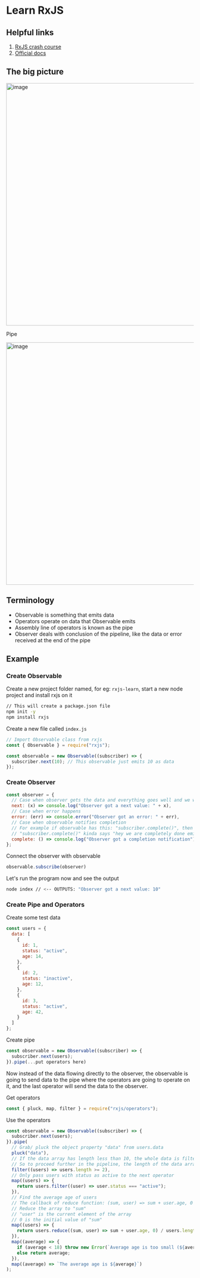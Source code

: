 # Learn RxJS

## Helpful links
1. [RxJS crash course](https://youtu.be/tGWBy6Vqq9w?si=dJXYCxNn9M7X1Jya)
2. [Official docs](https://rxjs.dev/guide/overview)

## The big picture
<img width="650" alt="image" src="https://github.com/akhanalcs/tour-of-heroes/assets/30603497/cf35a3e0-3479-4050-9379-5beef102bba5">

Pipe

<img width="650" alt="image" src="https://github.com/akhanalcs/tour-of-heroes/assets/30603497/c68ddf95-a4c9-4aeb-a8ab-f9d44179ba29">

## Terminology
- Observable is something that emits data
- Operators operate on data that Observable emits
- Assembly line of operators is known as the pipe
- Observer deals with conclusion of the pipeline, like the data or error received at the end of the pipe

## Example
### Create Observable
Create a new project folder named, for eg: `rxjs-learn`, start a new node project and install rxjs on it
```bash
// This will create a package.json file
npm init -y
npm install rxjs
```

Create a new file called `index.js`
```js
// Import Observable class from rxjs
const { Observable } = require("rxjs");

const observable = new Observable((subscriber) => {
  subscriber.next(10); // This observable just emits 10 as data
});
```

### Create Observer
```js
const observer = {
  // Case when observer gets the data and everything goes well and we want to process it in some way
  next: (x) => console.log("Observer got a next value: " + x),
  // Case when error happens
  error: (err) => console.error("Observer got an error: " + err),
  // Case when observable notifies completion
  // For example if observable has this: "subscriber.complete()", then you'll end up here
  // "subscriber.complete()" kinda says "hey we are completely done emitting data from our observable" 
  complete: () => console.log("Observer got a completion notification")
};
```

Connect the observer with observable 
```js
observable.subscribe(observer)
```

Let's run the program now and see the output
```bash
node index // <-- OUTPUTS: "Observer got a next value: 10"
```

### Create Pipe and Operators
Create some test data
```js
const users = {
  data: [
    {
      id: 1,
      status: "active",
      age: 14,
    },
    {
      id: 2,
      status: "inactive",
      age: 12,
    },
    {
      id: 3,
      status: "active",
      age: 42,
    }
  ]
};
```

Create pipe
```js
const observable = new Observable((subscriber) => {
  subscriber.next(users);
}).pipe(...put operators here)
```
Now instead of the data flowing directly to the observer, the observable is going to send data to the pipe where the operators are going to operate on it, and the last operator will send the data to the observer.

Get operators
```js
const { pluck, map, filter } = require("rxjs/operators");
```

Use the operators
```js
const observable = new Observable((subscriber) => {
  subscriber.next(users);
}).pipe(
  // Grab/ pluck the object property "data" from users.data
  pluck("data"),
  // If the data array has length less than 10, the whole data is filtered out
  // So to proceed further in the pipeline, the length of the data array must be greater than or equal to 2
  filter((users) => users.length >= 2),
  // Only pass users with status as active to the next operator
  map((users) => {
    return users.filter((user) => user.status === "active");
  }),
  // Find the average age of users
  // The callback of reduce function: (sum, user) => sum + user.age, 0
  // Reduce the array to "sum"
  // "user" is the current element of the array
  // 0 is the initial value of "sum"
  map((users) => {
    return users.reduce((sum, user) => sum + user.age, 0) / users.length;
  }),
  map((average) => {
    if (average < 18) throw new Error(`Average age is too small (${average})`);
    else return average;
  }),
  map((average) => `The average age is ${average}`)
);
```
